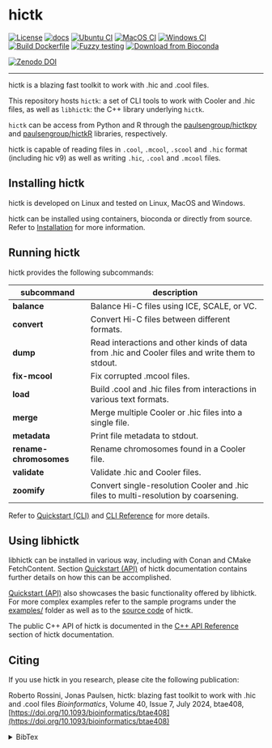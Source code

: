 <!--
Copyright (C) 2023 Roberto Rossini <roberros@uio.no>

SPDX-License-Identifier: MIT
-->

# hictk

[![License](https://img.shields.io/badge/license-MIT-green)](./LICENSE)
[![docs](https://readthedocs.org/projects/hictk/badge/?version=latest)](https://hictk.readthedocs.io/en/latest/?badge=latest)
[![Ubuntu CI](https://github.com/paulsengroup/hictk/actions/workflows/ubuntu-ci.yml/badge.svg)](https://github.com/paulsengroup/hictk/actions/workflows/ubuntu-ci.yml)
[![MacOS CI](https://github.com/paulsengroup/hictk/actions/workflows/macos-ci.yml/badge.svg)](https://github.com/paulsengroup/hictk/actions/workflows/macos-ci.yml)
[![Windows CI](https://github.com/paulsengroup/hictk/actions/workflows/windows-ci.yml/badge.svg)](https://github.com/paulsengroup/hictk/actions/workflows/windows-ci.yml)
[![Build Dockerfile](https://github.com/paulsengroup/hictk/actions/workflows/build-dockerfile.yml/badge.svg)](https://github.com/paulsengroup/hictk/actions/workflows/build-dockerfile.yml)
[![Fuzzy testing](https://github.com/paulsengroup/hictk/actions/workflows/fuzzy-testing.yml/badge.svg)](https://github.com/paulsengroup/hictk/actions/workflows/fuzzy-testing.yml)
[![Download from Bioconda](https://img.shields.io/conda/vn/bioconda/hictk?label=bioconda&logo=Anaconda)](https://anaconda.org/bioconda/hictk)

[![Zenodo DOI](https://zenodo.org/badge/DOI/10.5281/zenodo.8214220.svg)](https://doi.org/10.5281/zenodo.8214220)

---

hictk is a blazing fast toolkit to work with .hic and .cool files.

This repository hosts `hictk`: a set of CLI tools to work with Cooler and .hic files, as well as `libhictk`: the C++ library underlying `hictk`.

`hictk` can be access from Python and R through the [paulsengroup/hictkpy](https://github.com/paulsengroup/hictkpy)
and [paulsengroup/hictkR](https://github.com/paulsengroup/hictkR) libraries, respectively.

hictk is capable of reading files in `.cool`, `.mcool`, `.scool` and `.hic` format (including hic v9) as well as writing `.hic`, `.cool` and `.mcool` files.

## Installing hictk

hictk is developed on Linux and tested on Linux, MacOS and Windows.

hictk can be installed using containers, bioconda or directly from source. Refer to [Installation](https://hictk.readthedocs.io/en/stable/installation.html) for more information.

## Running hictk

hictk provides the following subcommands:

| subcommand             | description                                                                                    |
| ---------------------- | ---------------------------------------------------------------------------------------------- |
| **balance**            | Balance Hi-C files using ICE, SCALE, or VC.                                                    |
| **convert**            | Convert Hi-C files between different formats.                                                  |
| **dump**               | Read interactions and other kinds of data from .hic and Cooler files and write them to stdout. |
| **fix-mcool**          | Fix corrupted .mcool files.                                                                    |
| **load**               | Build .cool and .hic files from interactions in various text formats.                          |
| **merge**              | Merge multiple Cooler or .hic files into a single file.                                        |
| **metadata**           | Print file metadata to stdout.                                                                 |
| **rename-chromosomes** | Rename chromosomes found in a Cooler file.                                                     |
| **validate**           | Validate .hic and Cooler files.                                                                |
| **zoomify**            | Convert single-resolution Cooler and .hic files to multi-resolution by coarsening.             |

Refer to [Quickstart (CLI)](https://hictk.readthedocs.io/en/stable/quickstart_cli.html) and [CLI Reference](https://hictk.readthedocs.io/en/stable/cli_reference.html) for more details.

## Using libhictk

libhictk can be installed in various way, including with Conan and CMake FetchContent.
Section [Quickstart (API)](https://hictk.readthedocs.io/en/stable/quickstart_api.html) of hictk documentation contains further details on how this can be accomplished.

[Quickstart (API)](https://hictk.readthedocs.io/en/stable/quickstart_api.html) also showcases the basic functionality offered by libhictk.
For more complex examples refer to the sample programs under the [examples/](./examples/) folder as well as to the [source code](./src/hictk/) of hictk.

The public C++ API of hictk is documented in the [C++ API Reference](https://hictk.readthedocs.io/en/stable/cpp_api/index.html) section of hictk documentation.

## Citing

If you use hictk in you research, please cite the following publication:

Roberto Rossini, Jonas Paulsen, hictk: blazing fast toolkit to work with .hic and .cool files
_Bioinformatics_, Volume 40, Issue 7, July 2024, btae408, [https://doi.org/10.1093/bioinformatics/btae408](https://doi.org/10.1093/bioinformatics/btae408)

<details>
<summary>BibTex</summary>

```bibtex
@article{hictk,
    author = {Rossini, Roberto and Paulsen, Jonas},
    title = "{hictk: blazing fast toolkit to work with .hic and .cool files}",
    journal = {Bioinformatics},
    volume = {40},
    number = {7},
    pages = {btae408},
    year = {2024},
    month = {06},
    issn = {1367-4811},
    doi = {10.1093/bioinformatics/btae408},
    url = {https://doi.org/10.1093/bioinformatics/btae408},
    eprint = {https://academic.oup.com/bioinformatics/article-pdf/40/7/btae408/58385157/btae408.pdf},
}
```

</details>
